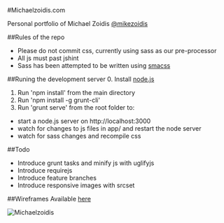 #Michaelzoidis.com

Personal portfolio of Michael Zoidis
[@mikezoidis](https://twitter.com/mikezoidis "Follow me on twitter")


##Rules of the repo
* Please do not commit css, currently using sass as our pre-processor
* All js must past jshint
* Sass has been attempted to be written using [smacss](http://smacss.com/)

##Runing the development server
0. Install [node.js](http://nodejs.org/)
1. Run 'npm install' from the main directory
2. Run 'npm install -g grunt-cli'
3. Run 'grunt serve' from the root folder to:

* start a node.js server on http://localhost:3000
* watch for changes to js files in app/ and restart the node server
* watch for sass changes and recompile css

##Todo
* Introduce grunt tasks and minify js with uglifyjs
* Introduce requirejs
* Introduce feature branches
* Introduce responsive images with srcset

##Wireframes
Available [here](https://www.sendspace.com/file/5v0gmf)

![Michaelzoidis](https://s3.amazonaws.com/assets.svpply.com/large/1873650.jpg?1388011367)
